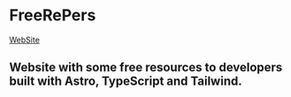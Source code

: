 # FreeRePers

[WebSite](https://freerepers.vercel.app)

## Website with some free resources to developers built with Astro, TypeScript and Tailwind.
